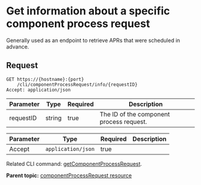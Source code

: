 # Get information about a specific component process request

Generally used as an endpoint to retrieve APRs that were scheduled in advance.

## Request

```
GET https://{hostname}:{port}
    /cli/componentProcessRequest/info/{requestID}
Accept: application/json

```

|Parameter|Type|Required|Description|
|---------|----|--------|-----------|
|requestID|string|true|The ID of the component process request.|

|Parameter|Type|Required|Description|
|---------|----|--------|-----------|
|Accept|`application/json`|true| |

Related CLI command: [getComponentProcessRequest](udclient_getcomponentprocessrequest.md).

**Parent topic:** [componentProcessRequest resource](../../com.ibm.udeploy.api.doc/topics/rest_cli_componentprocessrequest.md)

